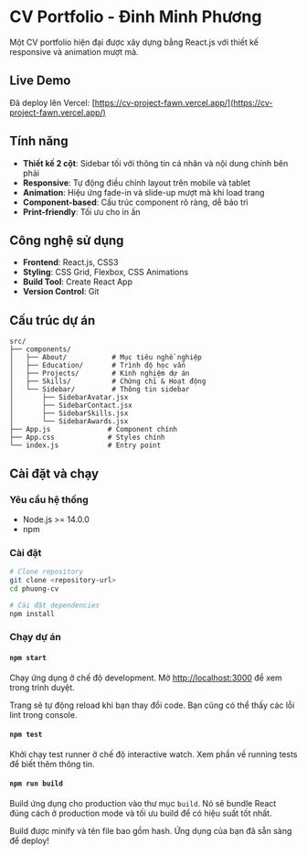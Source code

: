 # CV Portfolio - Đinh Minh Phương

Một CV portfolio hiện đại được xây dựng bằng React.js với thiết kế responsive và animation mượt mà.

## Live Demo

Đã deploy lên Vercel: [https://cv-project-fawn.vercel.app/](https://cv-project-fawn.vercel.app/)

## Tính năng

- **Thiết kế 2 cột**: Sidebar tối với thông tin cá nhân và nội dung chính bên phải
- **Responsive**: Tự động điều chỉnh layout trên mobile và tablet
- **Animation**: Hiệu ứng fade-in và slide-up mượt mà khi load trang
- **Component-based**: Cấu trúc component rõ ràng, dễ bảo trì
- **Print-friendly**: Tối ưu cho in ấn

## Công nghệ sử dụng

- **Frontend**: React.js, CSS3
- **Styling**: CSS Grid, Flexbox, CSS Animations
- **Build Tool**: Create React App
- **Version Control**: Git

## Cấu trúc dự án

```
src/
├── components/
│   ├── About/           # Mục tiêu nghề nghiệp
│   ├── Education/       # Trình độ học vấn
│   ├── Projects/        # Kinh nghiệm dự án
│   ├── Skills/          # Chứng chỉ & Hoạt động
│   └── Sidebar/         # Thông tin sidebar
│       ├── SidebarAvatar.jsx
│       ├── SidebarContact.jsx
│       ├── SidebarSkills.jsx
│       └── SidebarAwards.jsx
├── App.js              # Component chính
├── App.css             # Styles chính
└── index.js            # Entry point
```

##  Cài đặt và chạy

### Yêu cầu hệ thống

- Node.js >= 14.0.0
- npm

### Cài đặt

```bash
# Clone repository
git clone <repository-url>
cd phuong-cv

# Cài đặt dependencies
npm install
```

### Chạy dự án

#### `npm start`

Chạy ứng dụng ở chế độ development.
Mở [http://localhost:3000](http://localhost:3000) để xem trong trình duyệt.

Trang sẽ tự động reload khi bạn thay đổi code.
Bạn cũng có thể thấy các lỗi lint trong console.

#### `npm test`

Khởi chạy test runner ở chế độ interactive watch.
Xem phần về running tests để biết thêm thông tin.

#### `npm run build`

Build ứng dụng cho production vào thư mục `build`.
Nó sẽ bundle React đúng cách ở production mode và tối ưu build để có hiệu suất tốt nhất.

Build được minify và tên file bao gồm hash.
Ứng dụng của bạn đã sẵn sàng để deploy!

